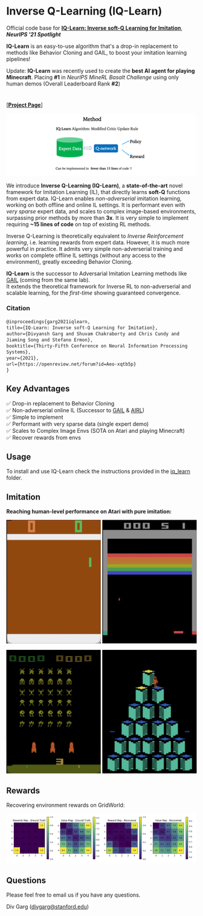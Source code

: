 # Inverse Q-Learning (IQ-Learn)
Official code base for **[IQ-Learn: Inverse soft-Q Learning for Imitation](https://arxiv.org/abs/2106.12142)**, ***NeurIPS '21 Spotlight*** 

**IQ-Learn** is an easy-to-use algorithm that's a drop-in replacement to methods like Behavior Cloning and GAIL, to boost your imitation learning pipelines! 

Update: **IQ-Learn** was recently used to create the **best AI agent for playing Minecraft**. Placing **#1** in *NeurIPS MineRL Basalt Challenge* using only human demos (Overall Leaderboard Rank **#2**)

#

[**[Project Page](https://div99.github.io/IQ-Learn)**]

<a href="https://div99.github.io/IQ-Learn">
<img src="videos/method.png">
</a>

We introduce **Inverse Q-Learning (IQ-Learn)**, a **state-of-the-art** novel framework for Imitation Learning (IL), that directly learns **soft-Q** functions from expert data. IQ-Learn enables *non-adverserial* imitation learning, working on both offline and online IL settings. It is performant even with *very sparse* expert data, and scales to complex image-based environments, surpassing prior methods by more than **3x**. It is very simple to implement requiring **~15 lines of code** on top of existing RL methods.

Inverse Q-Learning is theoretically equivalent to *Inverse Reinforcement learning*, i.e. learning rewards from expert data. However, it is much more powerful in practice. It admits very simple non-adverserial training and works on complete offline IL settings (without any access to the environment), greatly exceeding Behavior Cloning.

**IQ-Learn** is the successor to Adversarial Imitation Learning methods like [GAIL](https://arxiv.org/abs/1606.03476) (coming from the same lab).\
It extends the theoretical framework for Inverse RL to non-adverserial and scalable learning, for the *first-time* showing guaranteed convergence.



### Citation
```
@inproceedings{garg2021iqlearn,
title={IQ-Learn: Inverse soft-Q Learning for Imitation},
author={Divyansh Garg and Shuvam Chakraborty and Chris Cundy and Jiaming Song and Stefano Ermon},
booktitle={Thirty-Fifth Conference on Neural Information Processing Systems},
year={2021},
url={https://openreview.net/forum?id=Aeo-xqtb5p}
}
```

<!-- ## Introduction

In many sequential decision-making problems (e.g., robotics control, game playing, sequential prediction), human or expert data is available containing useful information about the task. However, imitation learning (IL) from a small amount of expert data can be challenging in high-dimensional environments with complex dynamics. Behavioral cloning is a simple method that is widely used due to its simplicity of implementation and stable convergence but doesn't utilize any information involving the environment's dynamics. Many existing methods that exploit dynamics information are difficult to train in practice due to an adversarial optimization process over reward and policy approximators or biased, high variance gradient estimators. 

We introduce a method for dynamics-aware IL which avoids adversarial training by *learning a single Q-function*, implicitly representing both reward and policy. On standard benchmarks, the implicitly learned rewards show a high positive correlation with the ground-truth rewards, illustrating our method can also be used for inverse reinforcement learning (IRL). Our method, **Inverse soft-Q learning (IQ-Learn)** obtains **state-of-the-art results in offline and online imitation learning** settings, significantly outperforming existing methods both in the number of required environment interactions and scalability in high-dimensional spaces, often by more than **3x**. -->

## Key Advantages

✅  Drop-in replacement to Behavior Cloning \
✅  Non-adverserial online IL (Successor to [GAIL](https://arxiv.org/abs/1606.03476) & [AIRL](https://arxiv.org/abs/1710.11248)) \
✅  Simple to implement  \
✅  Performant with very sparse data (single expert demo) \
✅  Scales to Complex  Image Envs (SOTA on Atari and playing Minecraft) \
✅  Recover rewards from envs

## Usage

To install and use IQ-Learn check the instructions provided in the [iq_learn](iq_learn) folder.

## Imitation 
**Reaching human-level performance on Atari with pure imitation:**

<p float="left">
<img src="videos/pong.gif" width="250">
<img src="videos/breakout.gif" width="250">
</p>
<p float="left">
<img src="videos/space.gif" width="250">
<img src="videos/qbert.gif" width="250">
</p>

## Rewards
Recovering environment rewards on GridWorld:

![Grid](videos/grid.jpg)



## Questions
Please feel free to email us if you have any questions. 

Div Garg ([divgarg@stanford.edu](mailto:divgarg@stanford.edu?subject=[GitHub]%IQ-Learn))
